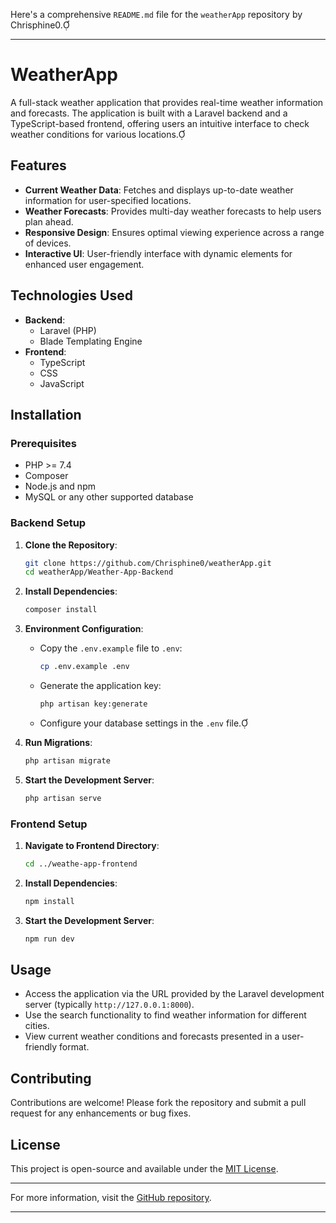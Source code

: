Here's a comprehensive `README.md` file for the `weatherApp` repository by Chrisphine0.

---

# WeatherApp

A full-stack weather application that provides real-time weather information and forecasts. The application is built with a Laravel backend and a TypeScript-based frontend, offering users an intuitive interface to check weather conditions for various locations.

## Features

- **Current Weather Data**: Fetches and displays up-to-date weather information for user-specified locations.
- **Weather Forecasts**: Provides multi-day weather forecasts to help users plan ahead.
- **Responsive Design**: Ensures optimal viewing experience across a range of devices.
- **Interactive UI**: User-friendly interface with dynamic elements for enhanced user engagement.

## Technologies Used

- **Backend**:
  - Laravel (PHP)
  - Blade Templating Engine
- **Frontend**:
  - TypeScript
  - CSS
  - JavaScript

## Installation

### Prerequisites

- PHP >= 7.4
- Composer
- Node.js and npm
- MySQL or any other supported database

### Backend Setup

1. **Clone the Repository**:
   ```bash
   git clone https://github.com/Chrisphine0/weatherApp.git
   cd weatherApp/Weather-App-Backend
   ```


2. **Install Dependencies**:
   ```bash
   composer install
   ```


3. **Environment Configuration**:
   - Copy the `.env.example` file to `.env`:
     ```bash
     cp .env.example .env
     ```
   - Generate the application key:
     ```bash
     php artisan key:generate
     ```
   - Configure your database settings in the `.env` file.

4. **Run Migrations**:
   ```bash
   php artisan migrate
   ```


5. **Start the Development Server**:
   ```bash
   php artisan serve
   ```


### Frontend Setup

1. **Navigate to Frontend Directory**:
   ```bash
   cd ../weathe-app-frontend
   ```


2. **Install Dependencies**:
   ```bash
   npm install
   ```


3. **Start the Development Server**:
   ```bash
   npm run dev
   ```


## Usage

- Access the application via the URL provided by the Laravel development server (typically `http://127.0.0.1:8000`).
- Use the search functionality to find weather information for different cities.
- View current weather conditions and forecasts presented in a user-friendly format.

## Contributing

Contributions are welcome! Please fork the repository and submit a pull request for any enhancements or bug fixes.

## License

This project is open-source and available under the [MIT License](LICENSE).

---

For more information, visit the [GitHub repository](https://github.com/Chrisphine0/weatherApp).

--- 
